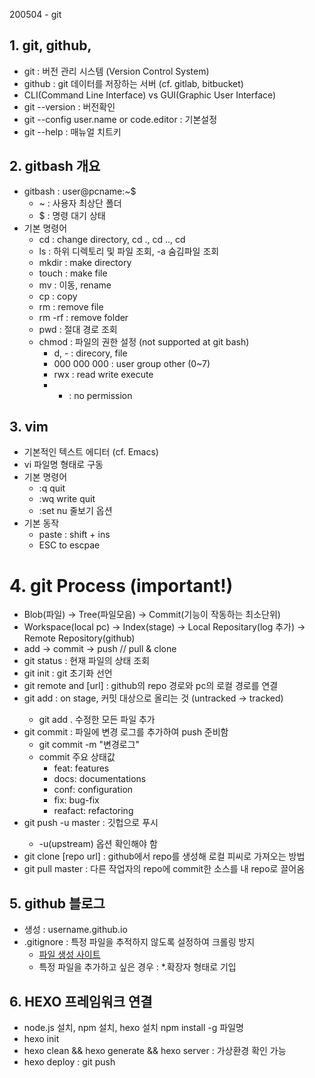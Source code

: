 200504 - git

## 1. git, github, 
- git : 버전 관리 시스템 (Version Control System)
- github : git 데이터를 저장하는 서버 (cf. gitlab, bitbucket)
- CLI(Command Line Interface) vs GUI(Graphic User Interface)
- git --version : 버전확인
- git --config user.name or code.editor : 기본설정
- git --help : 매뉴얼 치트키

## 2. gitbash 개요
- gitbash : user@pcname:~$
  - ~ : 사용자 최상단 폴더
  - $ : 명령 대기 상태 
- 기본 명령어
  - cd : change directory, cd ., cd .., cd <foldername>
  - ls : 하위 디렉토리 및 파일 조회, -a 숨김파일 조회 
  - mkdir : make directory
  - touch : make file
  - mv : 이동, rename
  - cp : copy
  - rm : remove file
  - rm -rf : remove folder
  - pwd : 절대 경로 조회
  - chmod : 파일의 권한 설정 (not supported at git bash)
    - d, - : direcory, file
    - 000 000 000 : user group other (0~7)
    - rwx : read write execute
    - - : no permission

## 3. vim 
- 기본적인 텍스트 에디터 (cf. Emacs)
- vi 파일명 형태로 구동
- 기본 명령어
  - :q  quit
  - :wq write quit
  - :set nu 줄보기 옵션
- 기본 동작
  - paste : shift + ins
  - ESC to escpae

# 4. git Process (important!)
- Blob(파일) -> Tree(파일모음) -> Commit(기능이 작동하는 최소단위)
- Workspace(local pc) -> Index(stage) -> Local Repositary(log 추가) -> Remote Repository(github)
- add -> commit -> push // pull & clone 
- git status : 현재 파일의 상태 조회
- git init : git 초기화 선언
- git remote and <name> [url] : github의 repo 경로와 pc의 로컬 경로를 연결
- git add <filename> : on stage, 커밋 대상으로 올리는 것 (untracked -> tracked)
  - git add . 수정한 모든 파일 추가
- git commit : 파일에 변경 로그를 추가하여 push 준비함
  - git commit -m "변경로그"
  - commit 주요 상태값
    - feat: features
    - docs: documentations 
    - conf: configuration
    - fix: bug-fix
    - reafact: refactoring
- git push -u <name> master : 깃헙으로 푸시 
  - -u(upstream) 옵션 확인해야 함
- git clone [repo url] : github에서 repo를 생성해 로컬 피씨로 가져오는 방법
- git pull <name> master : 다른 작업자의 repo에 commit한 소스를 내 repo로 끌어옴

## 5. github 블로그
- 생성 : username.github.io
- .gitignore : 특정 파일을 추적하지 않도록 설정하여 크롤링 방지
  - [파일 생성 사이트](http://gitignore.io/)
  - 특정 파일을 추가하고 싶은 경우 : *.확장자 형태로 기입

## 6. HEXO 프레임워크 연결
- node.js 설치, npm 설치, hexo 설치
  npm install -g 파일명
- hexo init <foldername>
- hexo clean && hexo generate && hexo server : 가상환경 확인 가능
- hexo deploy : git push